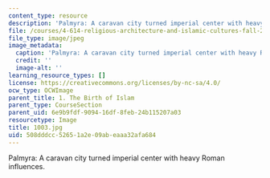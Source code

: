 ```yaml
---
content_type: resource
description: 'Palmyra: A caravan city turned imperial center with heavy Roman influences.'
file: /courses/4-614-religious-architecture-and-islamic-cultures-fall-2002/508dddcc52651a2e09abeaaa32afa684_1003.jpg
file_type: image/jpeg
image_metadata:
  caption: 'Palmyra: A caravan city turned imperial center with heavy Roman influences.'
  credit: ''
  image-alt: ''
learning_resource_types: []
license: https://creativecommons.org/licenses/by-nc-sa/4.0/
ocw_type: OCWImage
parent_title: 1. The Birth of Islam
parent_type: CourseSection
parent_uid: 6e9b9fdf-9094-16df-8feb-24b115207a03
resourcetype: Image
title: 1003.jpg
uid: 508dddcc-5265-1a2e-09ab-eaaa32afa684
---
```

Palmyra: A caravan city turned imperial center with heavy Roman influences.